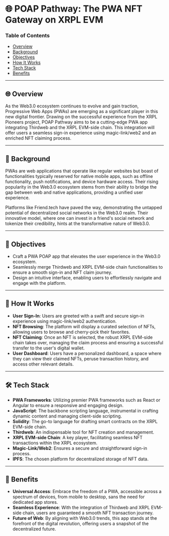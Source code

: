 # 🌐 POAP Pathway: The PWA NFT Gateway on XRPL EVM

### Table of Contents
- [Overview](#overview)
- [Background](#background)
- [Objectives](#objectives)
- [How It Works](#how-it-works)
- [Tech Stack](#tech-stack)
- [Benefits](#benefits)

---

## 🌐 Overview

As the Web3.0 ecosystem continues to evolve and gain traction, Progressive Web Apps (PWAs) are emerging as a significant player in this new digital frontier. Drawing on the successful experience from the XRPL Pioneers project, POAP Pathway aims to be a cutting-edge PWA app integrating Thirdweb and the XRPL EVM-side chain. This integration will offer users a seamless sign-in experience using magic-link/web2 and an enriched NFT claiming process.

---

## 📖 Background

PWAs are web applications that operate like regular websites but boast of functionalities typically reserved for native mobile apps, such as offline functionality, push notifications, and device hardware access. Their rising popularity in the Web3.0 ecosystem stems from their ability to bridge the gap between web and native applications, providing a unified user experience.

Platforms like Friend.tech have paved the way, demonstrating the untapped potential of decentralized social networks in the Web3.0 realm. Their innovative model, where one can invest in a friend's social network and tokenize their credibility, hints at the transformative nature of Web3.0.


---

## 🎯 Objectives

- Craft a PWA POAP app that elevates the user experience in the Web3.0 ecosystem.
- Seamlessly merge Thirdweb and XRPL EVM-side chain functionalities to ensure a smooth sign-in and NFT claim journey.
- Design an intuitive interface, enabling users to effortlessly navigate and engage with the platform.

---

## 📖 How It Works

- **User Sign-In**: Users are greeted with a swift and secure sign-in experience using magic-link/web2 authentication.
- **NFT Browsing**: The platform will display a curated selection of NFTs, allowing users to browse and cherry-pick their favorites.
- **NFT Claiming**: Once an NFT is selected, the robust XRPL EVM-side chain takes over, managing the claim process and ensuring a successful transfer to the user's digital wallet.
- **User Dashboard**: Users have a personalized dashboard, a space where they can view their claimed NFTs, peruse transaction history, and access other relevant details.

---

## 🛠 Tech Stack

- **PWA Frameworks**: Utilizing premier PWA frameworks such as React or Angular to ensure a responsive and engaging design.
- **JavaScript**: The backbone scripting language, instrumental in crafting dynamic content and managing client-side scripting.
- **Solidity**: The go-to language for drafting smart contracts on the XRPL EVM-side chain.
- **Thirdweb**: An indispensable tool for NFT creation and management.
- **XRPL EVM-side Chain**: A key player, facilitating seamless NFT transactions within the XRPL ecosystem.
- **Magic-Link/Web2**: Ensures a secure and straightforward sign-in process.
- **IPFS**: The chosen platform for decentralized storage of NFT data.

---

## 🌟 Benefits

- **Universal Access**: Embrace the freedom of a PWA, accessible across a spectrum of devices, from mobile to desktop, sans the need for dedicated app stores.
- **Seamless Experience**: With the integration of Thirdweb and XRPL EVM-side chain, users are guaranteed a smooth NFT transaction journey.
- **Future of Web**: By aligning with Web3.0 trends, this app stands at the forefront of the digital revolution, offering users a snapshot of the decentralized future.

